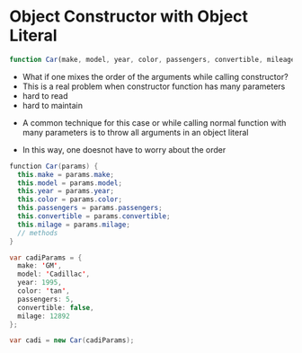# Object Constructor with Object Literal

```javascript
function Car(make, model, year, color, passengers, convertible, mileage) {}
```

- What if one mixes the order of the arguments while calling constructor?
- This is a real problem when constructor function has many parameters
- hard to read
- hard to maintain

* A common technique for this case or while calling normal function with many
  parameters is to throw all arguments in an object literal

- In this way, one doesnot have to worry about the order

```java
function Car(params) {
  this.make = params.make;
  this.model = params.model;
  this.year = params.year;
  this.color = params.color;
  this.passengers = params.passengers;
  this.convertible = params.convertible;
  this.milage = params.milage;
  // methods
}

var cadiParams = {
  make: 'GM',
  model: 'Cadillac',
  year: 1995,
  color: 'tan',
  passengers: 5,
  convertible: false,
  milage: 12892
};

var cadi = new Car(cadiParams);
```
